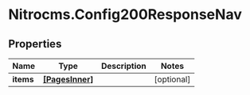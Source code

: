 # Nitrocms.Config200ResponseNav

## Properties

Name | Type | Description | Notes
------------ | ------------- | ------------- | -------------
**items** | [**[PagesInner]**](PagesInner.md) |  | [optional] 


